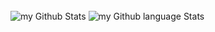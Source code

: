 <h1 align="center" ></h1>

<img align="center" src="https://github-readme-stats.vercel.app/api?username=adrian-sliacky&show_icons=true&theme=tokyonight" alt="my Github Stats"/>
<img align="center" src="https://github-readme-stats.vercel.app/api/top-langs/?username=adrian-sliacky&layout=compact&theme=dark" alt="my Github language Stats"/>
<h1 align="center" ></h1>
